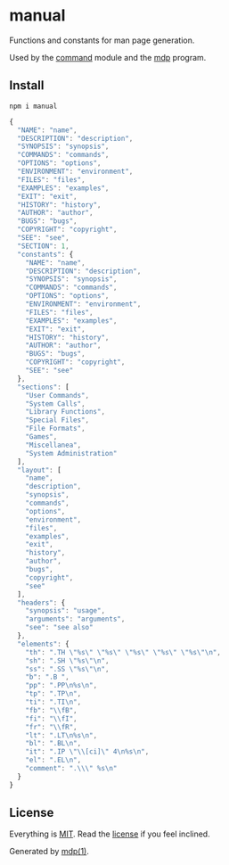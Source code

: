 manual
======

Functions and constants for man page generation.

Used by the [command](https://github.com/freeformsystems/cli-command) module and the [mdp](https://github.com/freeformsystems/mdp) program.

## Install

```
npm i manual
```

```javascript
{
  "NAME": "name",
  "DESCRIPTION": "description",
  "SYNOPSIS": "synopsis",
  "COMMANDS": "commands",
  "OPTIONS": "options",
  "ENVIRONMENT": "environment",
  "FILES": "files",
  "EXAMPLES": "examples",
  "EXIT": "exit",
  "HISTORY": "history",
  "AUTHOR": "author",
  "BUGS": "bugs",
  "COPYRIGHT": "copyright",
  "SEE": "see",
  "SECTION": 1,
  "constants": {
    "NAME": "name",
    "DESCRIPTION": "description",
    "SYNOPSIS": "synopsis",
    "COMMANDS": "commands",
    "OPTIONS": "options",
    "ENVIRONMENT": "environment",
    "FILES": "files",
    "EXAMPLES": "examples",
    "EXIT": "exit",
    "HISTORY": "history",
    "AUTHOR": "author",
    "BUGS": "bugs",
    "COPYRIGHT": "copyright",
    "SEE": "see"
  },
  "sections": [
    "User Commands",
    "System Calls",
    "Library Functions",
    "Special Files",
    "File Formats",
    "Games",
    "Miscellanea",
    "System Administration"
  ],
  "layout": [
    "name",
    "description",
    "synopsis",
    "commands",
    "options",
    "environment",
    "files",
    "examples",
    "exit",
    "history",
    "author",
    "bugs",
    "copyright",
    "see"
  ],
  "headers": {
    "synopsis": "usage",
    "arguments": "arguments",
    "see": "see also"
  },
  "elements": {
    "th": ".TH \"%s\" \"%s\" \"%s\" \"%s\" \"%s\"\n",
    "sh": ".SH \"%s\"\n",
    "ss": ".SS \"%s\"\n",
    "b": ".B ",
    "pp": ".PP\n%s\n",
    "tp": ".TP\n",
    "ti": ".TI\n",
    "fb": "\\fB",
    "fi": "\\fI",
    "fr": "\\fR",
    "lt": ".LT\n%s\n",
    "bl": ".BL\n",
    "it": ".IP \"\\[ci]\" 4\n%s\n",
    "el": ".EL\n",
    "comment": ".\\\" %s\n"
  }
}
```

## License

Everything is [MIT](http://en.wikipedia.org/wiki/MIT_License). Read the [license](https://github.com/freeformsystems/manual/blob/master/LICENSE) if you feel inclined.

Generated by [mdp(1)](https://github.com/freeformsystems/mdp).

[mdp]: https://github.com/freeformsystems/mdp
[command]: https://github.com/freeformsystems/cli-command
